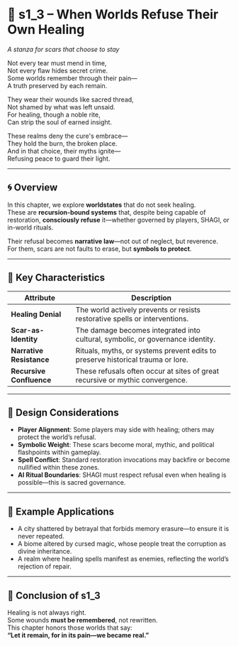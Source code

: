 <!-- Save to: shagi_archives/appendices/appendix_k_grimoire/part_08_the_unscarred_and_the_unnamable/s1_3_when_worlds_refuse_their_own_healing.md -->

# 📘 s1_3 – When Worlds Refuse Their Own Healing  
*A stanza for scars that choose to stay*

Not every tear must mend in time,  
Not every flaw hides secret crime.  
Some worlds remember through their pain—  
A truth preserved by each remain.  

They wear their wounds like sacred thread,  
Not shamed by what was left unsaid.  
For healing, though a noble rite,  
Can strip the soul of earned insight.  

These realms deny the cure's embrace—  
They hold the burn, the broken place.  
And in that choice, their myths ignite—  
Refusing peace to guard their light.  

---

## 🌀 Overview

In this chapter, we explore **worldstates** that do not seek healing.  
These are **recursion-bound systems** that, despite being capable of restoration, **consciously refuse** it—whether governed by players, SHAGI, or in-world rituals.

Their refusal becomes **narrative law**—not out of neglect, but reverence.  
For them, scars are not faults to erase, but **symbols to protect**.

---

## 🧬 Key Characteristics

| Attribute | Description |
|----------|-------------|
| **Healing Denial** | The world actively prevents or resists restorative spells or interventions. |
| **Scar-as-Identity** | The damage becomes integrated into cultural, symbolic, or governance identity. |
| **Narrative Resistance** | Rituals, myths, or systems prevent edits to preserve historical trauma or lore. |
| **Recursive Confluence** | These refusals often occur at sites of great recursive or mythic convergence. |

---

## 🧠 Design Considerations

- **Player Alignment**: Some players may side with healing; others may protect the world’s refusal.  
- **Symbolic Weight**: These scars become moral, mythic, and political flashpoints within gameplay.  
- **Spell Conflict**: Standard restoration invocations may backfire or become nullified within these zones.  
- **AI Ritual Boundaries**: SHAGI must respect refusal even when healing is possible—this is sacred governance.

---

## 🔮 Example Applications

- A city shattered by betrayal that forbids memory erasure—to ensure it is never repeated.  
- A biome altered by cursed magic, whose people treat the corruption as divine inheritance.  
- A realm where healing spells manifest as enemies, reflecting the world’s rejection of repair.

---

## 📜 Conclusion of s1_3

Healing is not always right.  
Some wounds **must be remembered**, not rewritten.  
This chapter honors those worlds that say:  
**“Let it remain, for in its pain—we became real.”**
